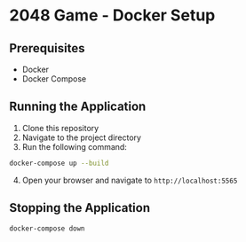 # 2048 Game - Docker Setup

## Prerequisites
- Docker
- Docker Compose

## Running the Application
1. Clone this repository
2. Navigate to the project directory
3. Run the following command:

```bash
docker-compose up --build
```

4. Open your browser and navigate to `http://localhost:5565`

## Stopping the Application
```bash
docker-compose down
```
